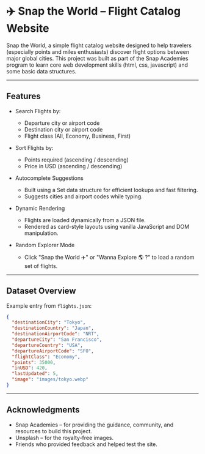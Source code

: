 # ✈️ Snap the World – Flight Catalog Website

Snap the World, a simple flight catalog website designed to help travelers (especially points and miles enthusiasts) discover flight options between major global cities. This project was built as part of the Snap Academies program to learn core web development skills (html, css, javascript) and some basic data structures.

---


## Features

* Search Flights by:
   * Departure city or airport code
   * Destination city or airport code
   * Flight class (All, Economy, Business, First)

* Sort Flights by:
   * Points required (ascending / descending)
   * Price in USD (ascending / descending)

* Autocomplete Suggestions
   * Built using a Set data structure for efficient lookups and fast filtering.
   * Suggests cities and airport codes while typing.

* Dynamic Rendering
   * Flights are loaded dynamically from a JSON file.
   * Rendered as card-style layouts using vanilla JavaScript and DOM manipulation.

* Random Explorer Mode
   * Click "Snap the World ✈️" or "Wanna Explore 🌎 ?" to load a random set of flights.

---

## Dataset Overview

Example entry from `flights.json`:

```json
{
  "destinationCity": "Tokyo",
  "destinationCountry": "Japan",
  "destinationAirportCode": "NRT",
  "departureCity": "San Francisco",
  "departureCountry": "USA",
  "departureAirportCode": "SFO",
  "flightClass": "Economy",
  "points": 35000,
  "inUSD": 420,
  "lastUpdated": 5,
  "image": "images/tokyo.webp"
}
```

---

## Acknowledgments
* Snap Academies – for providing the guidance, community, and resources to build this project.
* Unsplash – for the royalty-free images.
* Friends who provided feedback and helped test the site.

